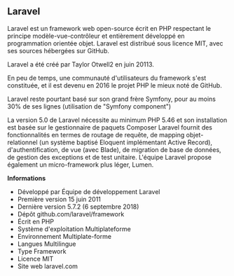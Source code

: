 ## Laravel

Laravel est un framework web open-source écrit en PHP  respectant le principe modèle-vue-contrôleur et entièrement développé en programmation orientée objet. Laravel est distribué sous licence MIT, avec ses sources hébergées sur GitHub.

Laravel a été créé par Taylor Otwell2 en juin 20113.

En peu de temps, une communauté d'utilisateurs du framework s'est constituée, et il est devenu en 2016 le projet PHP le mieux noté de GitHub.

Laravel reste pourtant basé sur son grand frère Symfony, pour au moins 30% de ses lignes (utilisation de "Symfony component")

La version 5.0 de Laravel nécessite au minimum PHP 5.46 et son installation est basée sur le gestionnaire de paquets Composer
Laravel fournit des fonctionnalités en termes de routage de requête, de mapping objet-relationnel (un système baptisé Eloquent implémentant Active Record), d'authentification, de vue (avec Blade), de migration de base de données, de gestion des exceptions et de test unitaire.
L'équipe Laravel propose également un micro-framework plus léger, Lumen.

**Informations**

 - Développé par	Équipe de développement Laravel
 - Première version	15 juin 2011
 - Dernière version	5.7.2 (6 septembre 2018)
 - Dépôt	github.com/laravel/framework
 - Écrit en	PHP
 - Système d'exploitation	Multiplateforme
 - Environnement	Multiplate-forme
 - Langues	Multilingue
 - Type	Framework
 - Licence	MIT
 - Site web	laravel.com
